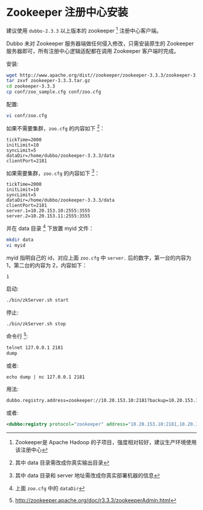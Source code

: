 # Zookeeper 注册中心安装

建议使用 `dubbo-2.3.3` 以上版本的 zookeeper [^1] 注册中心客户端。

Dubbo 未对 Zookeeper 服务器端做任何侵入修改，只需安装原生的 Zookeeper 服务器即可，所有注册中心逻辑适配都在调用 Zookeeper 客户端时完成。

安装:

```sh
wget http://www.apache.org/dist//zookeeper/zookeeper-3.3.3/zookeeper-3.3.3.tar.gz
tar zxvf zookeeper-3.3.3.tar.gz
cd zookeeper-3.3.3
cp conf/zoo_sample.cfg conf/zoo.cfg
```

配置:

```sh
vi conf/zoo.cfg
```

如果不需要集群，`zoo.cfg` 的内容如下 [^2]：

```properties
tickTime=2000
initLimit=10
syncLimit=5
dataDir=/home/dubbo/zookeeper-3.3.3/data
clientPort=2181
```

如果需要集群，`zoo.cfg` 的内容如下 [^3]：

```properties
tickTime=2000
initLimit=10
syncLimit=5
dataDir=/home/dubbo/zookeeper-3.3.3/data
clientPort=2181
server.1=10.20.153.10:2555:3555
server.2=10.20.153.11:2555:3555
```

并在 data 目录 [^4] 下放置 myid 文件：

```sh
mkdir data
vi myid
```

myid 指明自己的 id，对应上面 `zoo.cfg` 中 `server.` 后的数字，第一台的内容为 1，第二台的内容为 2，内容如下：

```
1
```

启动:

```sh
./bin/zkServer.sh start
```

停止:

```sh
./bin/zkServer.sh stop
```

命令行 [^5]: 

```sh
telnet 127.0.0.1 2181
dump
```

或者:

```shell
echo dump | nc 127.0.0.1 2181
```

用法:

```xml
dubbo.registry.address=zookeeper://10.20.153.10:2181?backup=10.20.153.11:2181
```

或者:

```xml
<dubbo:registry protocol="zookeeper" address="10.20.153.10:2181,10.20.153.11:2181" />
```

[^1]: Zookeeper是 Apache Hadoop 的子项目，强度相对较好，建议生产环境使用该注册中心
[^2]: 其中 data 目录需改成你真实输出目录
[^3]: 其中 data 目录和 server 地址需改成你真实部署机器的信息
[^4]: 上面 `zoo.cfg` 中的 `dataDir`
[^5]: http://zookeeper.apache.org/doc/r3.3.3/zookeeperAdmin.html